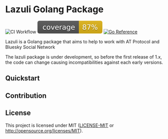 # Lazuli Golang Package
![CI Workflow](https://github.com/augustoasilva/go-lazuli/actions/workflows/ci-workflow.yml/badge.svg)
![coverage](https://raw.githubusercontent.com/augustoasilva/go-lazuli/badges/.badges/2/merge/coverage.svg)
[![Go Reference](https://pkg.go.dev/badge/github.com/augustoasilva/go-lazuli.svg)](https://pkg.go.dev/github.com/augustoasilva/go-lazuli)

Lazuli is a Golang package that aims to help to work with AT Protocol and Bluesky Social Network

The lazuli package is under development, so before the first release of 1.x, the code can change causing incompatibilities
against each early versions.

## Quickstart

[//]: # (TODO: create the quicksart section later)

## Contribution

[//]: # (TODO: create the contribution section later and with that the pull_request and issue timplates)

## License

This project is licensed under MIT  ([LICENSE-MIT](LICENSE) or http://opensource.org/licenses/MIT).